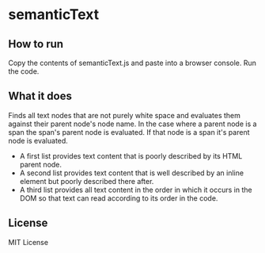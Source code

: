 semanticText
===

How to run
---

Copy the contents of semanticText.js and paste into a browser console. Run the
code.

What it does
---

Finds all text nodes that are not purely white space and evaluates them against
their parent node's node name. In the case where a parent node is a span the
span's parent node is evaluated. If that node is a span it's parent node is
evaluated.

* A first list provides text content that is poorly described by its HTML parent node.
* A second list provides text content that is well described by an inline element but poorly described there after.
* A third list provides all text content in the order in which it occurs in the DOM so that text can read according to its order in the code.

License
---

MIT License
